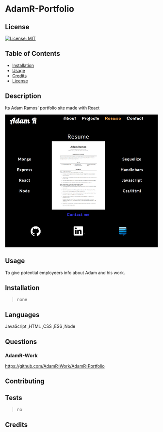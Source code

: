 # AdamR-Portfolio

## License

[![License: MIT](https://img.shields.io/badge/License-MIT-red.svg)](https://opensource.org/licenses/MIT)

## Table of Contents

 * [Installation](#installation)
 * [Usage](#usage)
 * [Credits](#credits)
 * [License](#license)
 
## Description

Its Adam Ramos' portfolio site made with React

<img src="demo.jpg">

## Usage

To give potential employeers info about Adam and his work.

## Installation

>none

## Languages

JavaScript ,HTML ,CSS ,ES6 ,Node 

## Questions

### AdamR-Work

https://github.com/AdamR-Work/AdamR-Portfolio

## Contributing



## Tests

>no

## Credits

